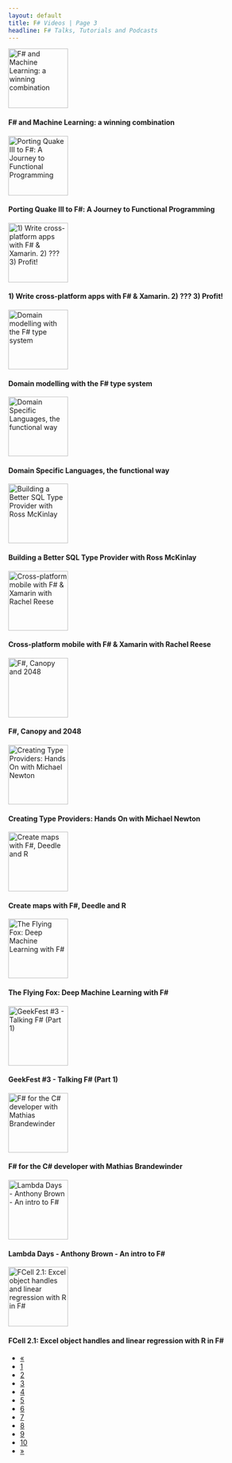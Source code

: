 ```yaml
---
layout: default
title: F# Videos | Page 3
headline: F# Talks, Tutorials and Podcasts
---
```


<div>
  <div class="row">
    <div class="col-md-4">
      <div style="border: none;">
        <a href="http://vimeo.com/97514517" class="thumbnail" target="_blank">
          <img src="http://i.vimeocdn.com/video/477919769_295x166.jpg" alt="F# and Machine Learning: a winning combination" style="height: 120px;" />
        </a>
        <div class="caption">
          <h4>F# and Machine Learning: a winning combination</h4>
        </div>
      </div>
    </div>
    <div class="col-md-4">
      <div style="border: none;">
        <a href="http://vimeo.com/97530815" class="thumbnail" target="_blank">
          <img src="http://i.vimeocdn.com/video/477941745_295x166.jpg" alt="Porting Quake III to F#: A Journey to Functional Programming" style="height: 120px;" />
        </a>
        <div class="caption">
          <h4>Porting Quake III to F#: A Journey to Functional Programming</h4>
        </div>
      </div>
    </div>
    <div class="col-md-4">
      <div style="border: none;">
        <a href="http://vimeo.com/97516216" class="thumbnail" target="_blank">
          <img src="http://i.vimeocdn.com/video/477922527_295x166.jpg" alt="1) Write cross-platform apps with F# &amp; Xamarin. 2) ??? 3) Profit!" style="height: 120px;" />
        </a>
        <div class="caption">
          <h4>1) Write cross-platform apps with F# &amp; Xamarin. 2) ??? 3) Profit!</h4>
        </div>
      </div>
    </div>
  </div>
  <div class="row">
    <div class="col-md-4">
      <div style="border: none;">
        <a href="http://vimeo.com/97507575" class="thumbnail" target="_blank">
          <img src="http://i.vimeocdn.com/video/477911574_295x166.jpg" alt="Domain modelling with the F# type system" style="height: 120px;" />
        </a>
        <div class="caption">
          <h4>Domain modelling with the F# type system</h4>
        </div>
      </div>
    </div>
    <div class="col-md-4">
      <div style="border: none;">
        <a href="http://vimeo.com/97315970" class="thumbnail" target="_blank">
          <img src="http://i.vimeocdn.com/video/477647655_295x166.jpg" alt="Domain Specific Languages, the functional way" style="height: 120px;" />
        </a>
        <div class="caption">
          <h4>Domain Specific Languages, the functional way</h4>
        </div>
      </div>
    </div>
    <div class="col-md-4">
      <div style="border: none;">
        <a href="http://vimeo.com/96658740" class="thumbnail" target="_blank">
          <img src="http://i.vimeocdn.com/video/476776457_295x166.jpg" alt="Building a Better SQL Type Provider with Ross McKinlay" style="height: 120px;" />
        </a>
        <div class="caption">
          <h4>Building a Better SQL Type Provider with Ross McKinlay</h4>
        </div>
      </div>
    </div>
  </div>
  <div class="row">
    <div class="col-md-4">
      <div style="border: none;">
        <a href="http://vimeo.com/94300454" class="thumbnail" target="_blank">
          <img src="http://i.vimeocdn.com/video/474221064_295x166.jpg" alt="Cross-platform mobile with F# &amp; Xamarin with Rachel Reese" style="height: 120px;" />
        </a>
        <div class="caption">
          <h4>Cross-platform mobile with F# &amp; Xamarin with Rachel Reese</h4>
        </div>
      </div>
    </div>
    <div class="col-md-4">
      <div style="border: none;">
        <a href="https://www.youtube.com/watch?v=sjGVEkzylUY" class="thumbnail" target="_blank">
          <img src="https://i1.ytimg.com/vi/sjGVEkzylUY/mqdefault.jpg" alt="F#, Canopy and 2048" style="height: 120px;" />
        </a>
        <div class="caption">
          <h4>F#, Canopy and 2048</h4>
        </div>
      </div>
    </div>
    <div class="col-md-4">
      <div style="border: none;">
        <a href="https://skillsmatter.com/skillscasts/5138-creating-type-providers-hands-on-with-michael-newton" class="thumbnail" target="_blank">
          <img src="https://skillsmatter.com/assets/logo_proper-b6f0b7c4b2a97a5db191ae7cb0c75dd7.png" alt="Creating Type Providers: Hands On with Michael Newton" style="height: 120px;" />
        </a>
        <div class="caption">
          <h4>Creating Type Providers: Hands On with Michael Newton</h4>
        </div>
      </div>
    </div>
  </div>
  <div class="row">
    <div class="col-md-4">
      <div style="border: none;">
        <a href="https://www.youtube.com/watch?v=-w7o9PHsnP8" class="thumbnail" target="_blank">
          <img src="https://i1.ytimg.com/vi/-w7o9PHsnP8/mqdefault.jpg" alt="Create maps with F#, Deedle and R" style="height: 120px;" />
        </a>
        <div class="caption">
          <h4>Create maps with F#, Deedle and R</h4>
        </div>
      </div>
    </div>
    <div class="col-md-4">
      <div style="border: none;">
        <a href="https://skillsmatter.com/skillscasts/5161-the-flying-fox-deep-machine-learning-with-f" class="thumbnail" target="_blank">
          <img src="https://skillsmatter.com/assets/logo_proper-b6f0b7c4b2a97a5db191ae7cb0c75dd7.png" alt="The Flying Fox: Deep Machine Learning with F#" style="height: 120px;" />
        </a>
        <div class="caption">
          <h4>The Flying Fox: Deep Machine Learning with F#</h4>
        </div>
      </div>
    </div>
    <div class="col-md-4">
      <div style="border: none;">
        <a href="https://www.youtube.com/watch?v=dtNfpeQWHDg" class="thumbnail" target="_blank">
          <img src="https://i1.ytimg.com/vi/dtNfpeQWHDg/mqdefault.jpg" alt="GeekFest #3 - Talking F# (Part 1)" style="height: 120px;" />
        </a>
        <div class="caption">
          <h4>GeekFest #3 - Talking F# (Part 1)</h4>
        </div>
      </div>
    </div>
  </div>
  <div class="row">
    <div class="col-md-4">
      <div style="border: none;">
        <a href="https://www.youtube.com/watch?v=H0pS5UnVa2E" class="thumbnail" target="_blank">
          <img src="https://i1.ytimg.com/vi/H0pS5UnVa2E/mqdefault.jpg" alt="F# for the C# developer with Mathias Brandewinder" style="height: 120px;" />
        </a>
        <div class="caption">
          <h4>F# for the C# developer with Mathias Brandewinder</h4>
        </div>
      </div>
    </div>
    <div class="col-md-4">
      <div style="border: none;">
        <a href="https://www.youtube.com/watch?v=3ARiuiu3EHI" class="thumbnail" target="_blank">
          <img src="https://i1.ytimg.com/vi/3ARiuiu3EHI/mqdefault.jpg" alt="Lambda Days - Anthony Brown - An intro to F#" style="height: 120px;" />
        </a>
        <div class="caption">
          <h4>Lambda Days - Anthony Brown - An intro to F#</h4>
        </div>
      </div>
    </div>
    <div class="col-md-4">
      <div style="border: none;">
        <a href="https://www.youtube.com/watch?v=jtNyFMp4NAg" class="thumbnail" target="_blank">
          <img src="https://i1.ytimg.com/vi/jtNyFMp4NAg/mqdefault.jpg" alt="FCell 2.1: Excel object handles and linear regression with R in F#" style="height: 120px;" />
        </a>
        <div class="caption">
          <h4>FCell 2.1: Excel object handles and linear regression with R in F#</h4>
        </div>
      </div>
    </div>
  </div>
  <ul class="pagination">
    <li>
      <a href="2">«</a>
    </li>
    <li>
      <a href="1">1</a>
    </li>
    <li>
      <a href="2">2</a>
    </li>
    <li class="active">
      <a href="3">3</a>
    </li>
    <li>
      <a href="4">4</a>
    </li>
    <li>
      <a href="5">5</a>
    </li>
    <li>
      <a href="6">6</a>
    </li>
    <li>
      <a href="7">7</a>
    </li>
    <li>
      <a href="8">8</a>
    </li>
    <li>
      <a href="9">9</a>
    </li>
    <li>
      <a href="10">10</a>
    </li>
    <li>
      <a href="4">»</a>
    </li>
  </ul>
</div>
